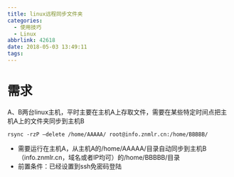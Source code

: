 ```yaml
---
title: linux远程同步文件夹
categories:
  - 使用技巧
  - Linux
abbrlink: 42618
date: 2018-05-03 13:49:11
tags:
---
```


# 需求

A、B两台linux主机，平时主要在主机A上存取文件，需要在某些特定时间点把主机A上的文件夹同步到主机B 
  <!--more-->
  
```
rsync -rzP –delete /home/AAAAA/ root@info.znmlr.cn:/home/BBBBB/
```

- 需要运行在主机A，从主机A的/home/AAAAA/目录自动同步到主机B（info.znmlr.cn，域名或者IP均可）的/home/BBBBB/目录 
- 前置条件：已经设置到ssh免密码登陆 